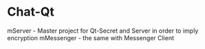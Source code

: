 # Chat-Qt
mServer - Master project for Qt-Secret and Server in order to imply encryption
mMessenger - the same with Messenger Client
